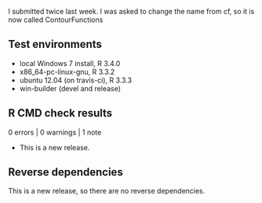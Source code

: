 I submitted twice last week.
I was asked to change the name from cf, so it is now called ContourFunctions

## Test environments
* local Windows 7 install, R 3.4.0
* x86_64-pc-linux-gnu, R 3.3.2
* ubuntu 12.04 (on travis-ci), R 3.3.3
* win-builder (devel and release)

## R CMD check results

0 errors | 0 warnings | 1 note

* This is a new release.

## Reverse dependencies

This is a new release, so there are no reverse dependencies.
